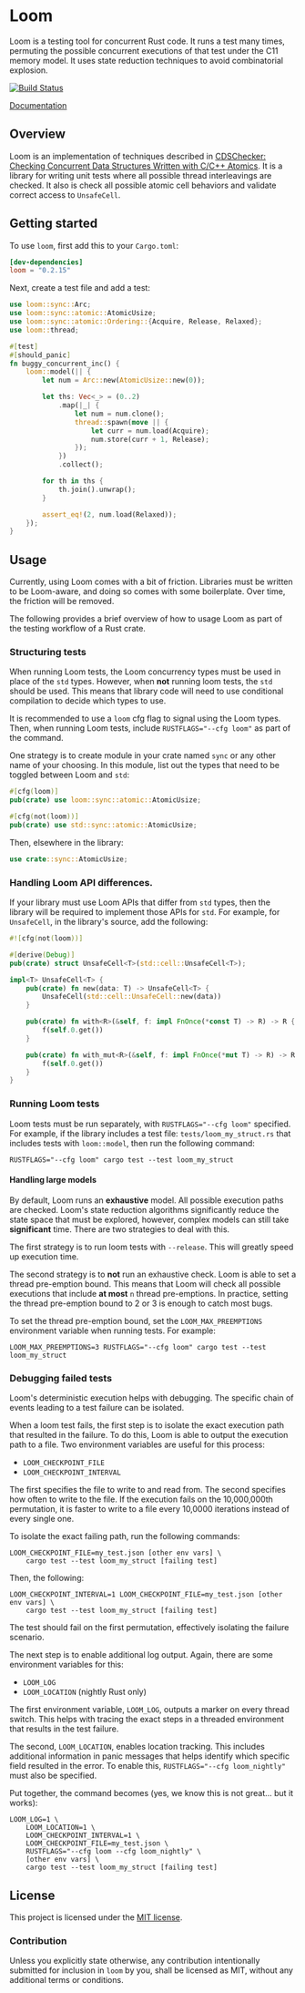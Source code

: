# Loom

Loom is a testing tool for concurrent Rust code. It runs a test many times,
permuting the possible concurrent executions of that test under the C11 memory
model. It uses state reduction techniques to avoid combinatorial explosion.

[![Build Status](https://dev.azure.com/tokio-rs/loom/_apis/build/status/tokio-rs.loom?branchName=master)](https://dev.azure.com/tokio-rs/loom/_build/latest?definitionId=2&branchName=master)

[Documentation](https://docs.rs/loom)

## Overview

Loom is an implementation of techniques described in [CDSChecker: Checking
Concurrent Data Structures Written with C/C++ Atomics][cdschecker]. It is a
library for writing unit tests where all possible thread interleavings are
checked. It also is check all possible atomic cell behaviors and validate
correct access to `UnsafeCell`.

[cdschecker]: http://demsky.eecs.uci.edu/publications/c11modelcheck.pdf

## Getting started

To use `loom`, first add this to your `Cargo.toml`:

```toml
[dev-dependencies]
loom = "0.2.15"
```

Next, create a test file and add a test:

```rust
use loom::sync::Arc;
use loom::sync::atomic::AtomicUsize;
use loom::sync::atomic::Ordering::{Acquire, Release, Relaxed};
use loom::thread;

#[test]
#[should_panic]
fn buggy_concurrent_inc() {
    loom::model(|| {
        let num = Arc::new(AtomicUsize::new(0));

        let ths: Vec<_> = (0..2)
            .map(|_| {
                let num = num.clone();
                thread::spawn(move || {
                    let curr = num.load(Acquire);
                    num.store(curr + 1, Release);
                });
            })
            .collect();

        for th in ths {
            th.join().unwrap();
        }

        assert_eq!(2, num.load(Relaxed));
    });
}
```

## Usage

Currently, using Loom comes with a bit of friction. Libraries must be written to
be Loom-aware, and doing so comes with some boilerplate. Over time, the friction
will be removed.

The following provides a brief overview of how to usage Loom as part of the
testing workflow of a Rust crate.

### Structuring tests

When running Loom tests, the Loom concurrency types must be used in place of the
`std` types. However, when **not** running loom tests, the `std` should be used.
This means that library code will need to use conditional compilation to decide
which types to use.

It is recommended to use a `loom` cfg flag to signal using the Loom types. Then,
when running Loom tests, include `RUSTFLAGS="--cfg loom"` as part of the
command.

One strategy is to create module in your crate named `sync` or any other name of
your choosing. In this module, list out the types that need to be toggled
between Loom and `std`:

```rust
#[cfg(loom)]
pub(crate) use loom::sync::atomic::AtomicUsize;

#[cfg(not(loom))]
pub(crate) use std::sync::atomic::AtomicUsize;
```

Then, elsewhere in the library:

```rust
use crate::sync::AtomicUsize;
```

### Handling Loom API differences.

If your library must use Loom APIs that differ from `std` types, then the
library will be required to implement those APIs for `std`. For example, for
`UnsafeCell`, in the library's source, add the following:

```rust
#![cfg(not(loom))]

#[derive(Debug)]
pub(crate) struct UnsafeCell<T>(std::cell::UnsafeCell<T>);

impl<T> UnsafeCell<T> {
    pub(crate) fn new(data: T) -> UnsafeCell<T> {
        UnsafeCell(std::cell::UnsafeCell::new(data))
    }

    pub(crate) fn with<R>(&self, f: impl FnOnce(*const T) -> R) -> R {
        f(self.0.get())
    }

    pub(crate) fn with_mut<R>(&self, f: impl FnOnce(*mut T) -> R) -> R {
        f(self.0.get())
    }
}
```

### Running Loom tests

Loom tests must be run separately, with `RUSTFLAGS="--cfg loom"` specified. For
example, if the library includes a test file: `tests/loom_my_struct.rs` that
includes tests with `loom::model`, then run the following command:

```
RUSTFLAGS="--cfg loom" cargo test --test loom_my_struct
```

#### Handling large models

By default, Loom runs an **exhaustive** model. All possible execution paths are
checked. Loom's state reduction algorithms significantly reduce the state space
that must be explored, however, complex models can still take **significant**
time. There are two strategies to deal with this.

The first strategy is to run loom tests with `--release`. This will greatly
speed up execution time.

The second strategy is to **not** run an exhaustive check. Loom is able to set a
thread pre-emption bound. This means that Loom will check all possible
executions that include **at most** `n` thread pre-emptions. In practice,
setting the thread pre-emption bound to 2 or 3 is enough to catch most bugs.

To set the thread pre-emption bound, set the `LOOM_MAX_PREEMPTIONS` environment
variable when running tests. For example:

```
LOOM_MAX_PREEMPTIONS=3 RUSTFLAGS="--cfg loom" cargo test --test loom_my_struct
```

### Debugging failed tests

Loom's deterministic execution helps with debugging. The specific chain of
events leading to a test failure can be isolated.

When a loom test fails, the first step is to isolate the exact execution path
that resulted in the failure. To do this, Loom is able to output the execution
path to a file. Two environment variables are useful for this process:

- `LOOM_CHECKPOINT_FILE`
- `LOOM_CHECKPOINT_INTERVAL`

The first specifies the file to write to and read from. The second specifies how
often to write to the file. If the execution fails on the 10,000,000th
permutation, it is faster to write to a file every 10,0000 iterations instead of
every single one.

To isolate the exact failing path, run the following commands:

```
LOOM_CHECKPOINT_FILE=my_test.json [other env vars] \
    cargo test --test loom_my_struct [failing test]
```

Then, the following:

```
LOOM_CHECKPOINT_INTERVAL=1 LOOM_CHECKPOINT_FILE=my_test.json [other env vars] \
    cargo test --test loom_my_struct [failing test]
```

The test should fail on the first permutation, effectively isolating the failure
scenario.

The next step is to enable additional log output. Again, there are some
environment variables for this:

- `LOOM_LOG`
- `LOOM_LOCATION` (nightly Rust only)

The first environment variable, `LOOM_LOG`, outputs a marker on every thread switch.
This helps with tracing the exact steps in a threaded environment that results
in the test failure.

The second, `LOOM_LOCATION`, enables location tracking. This includes additional
information in panic messages that helps identify which specific field resulted
in the error. To enable this, `RUSTFLAGS="--cfg loom_nightly"` must also be
specified.

Put together, the command becomes (yes, we know this is not great... but it
works):

```
LOOM_LOG=1 \
    LOOM_LOCATION=1 \
    LOOM_CHECKPOINT_INTERVAL=1 \
    LOOM_CHECKPOINT_FILE=my_test.json \
    RUSTFLAGS="--cfg loom --cfg loom_nightly" \
    [other env vars] \
    cargo test --test loom_my_struct [failing test]
```

## License

This project is licensed under the [MIT license](LICENSE).

### Contribution

Unless you explicitly state otherwise, any contribution intentionally submitted
for inclusion in `loom` by you, shall be licensed as MIT, without any additional
terms or conditions.
